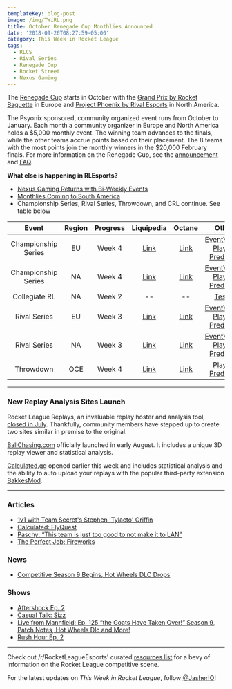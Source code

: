 ```yaml
---
templateKey: blog-post
image: /img/TWiRL.png
title: October Renegade Cup Monthlies Announced
date: '2018-09-26T08:27:59-05:00'
category: This Week in Rocket League
tags:
  - RLCS
  - Rival Series
  - Renegade Cup
  - Rocket Street
  - Nexus Gaming
---
```

The [Renegade Cup](https://www.rocketleagueesports.com/news/introducing----the-rocket-league-renegade-cup/) starts in October with the [Grand Prix by Rocket Baguette](https://www.rocketbaguette.com/rbgp/) in Europe and [Project Phoenix by Rival Esports](https://www.reddit.com/r/RocketLeague/comments/9hrsn4/project_phoenix_presented_by_rival_esports_na/) in North America. 

The Psyonix sponsored, community organized event runs from October to January. Each month a community organizer in Europe and North America holds a $5,000 monthly event. The winning team advances to the finals, while the other teams accrue points based on their placement. The 8 teams with the most points join the monthly winners in the $20,000 February finals. For more information on the Renegade Cup, see the [announcement](https://www.rocketleagueesports.com/news/introducing----the-rocket-league-renegade-cup/) and [FAQ](https://www.rocketleagueesports.com/news/faq---renegade-cup/). 

**What else is happening in RLEsports?**

* [Nexus Gaming Returns with Bi-Weekly Events](https://www.reddit.com/r/RocketLeagueEsports/comments/9hjt7b/nexus_gaming_biweekly_tournaments_beginning/)
* [Monthlies Coming to South America](https://www.rocketleagueesports.com/news/monthly-tournaments-coming-to-south-america/)
* Championship Series, Rival Series, Throwdown, and CRL continue. See table below

| Event | Region | Progress | Liquipedia | Octane | Other |
|:-------------------:|:------:|:--------:|:-------------------------------------------------------------------------------------------------------------------------------:|:-------------------------------------------------------------:|:----------------------------------------------------------------------------------------------------------------------------------------:|
| Championship Series | EU | Week 4 | [Link](https://liquipedia.net/rocketleague/Rocket_League_Championship_Series/Season_6/Europe) | [Link](https://octane.gg/event/rlcs-season-six-europe) | [EventVODs](https://eventvods.com/rocket-league/rlcs-europe-season-6?s=0), [Playoff Predictor](https://us.nallen.me/rlcs/eu) |
| Championship Series | NA | Week 4 | [Link](https://liquipedia.net/rocketleague/Rocket_League_Championship_Series/Season_6/North_America) | [Link](https://octane.gg/event/rlcs-season-six-north-america) | [EventVODs](https://eventvods.com/rocket-league/rlcs-north-america-season-6?s=0), [Playoff Predictor](https://us.nallen.me/rlcs/na) |
| Collegiate RL | NA | Week 2 | -- | -- | [Tespa](https://compete.tespa.org/tournament/117) |
| Rival Series | EU | Week 3 | [Link](https://liquipedia.net/rocketleague/Rocket_League_Championship_Series/Season_6/Europe/Rocket_League_Rival_Series) | [Link](https://octane.gg/event/rlrs-season-six-europe) | [EventVODs](https://eventvods.com/rocket-league/rlrs-europe-season-6?s=0), [Playoff Predictor](https://us.nallen.me/rlcs/eu/rlrs) |
| Rival Series | NA | Week 3 | [Link](https://liquipedia.net/rocketleague/Rocket_League_Championship_Series/Season_6/North_America/Rocket_League_Rival_Series) | [Link](https://octane.gg/event/rlrs-season-six-north-america) | [EventVODs](https://eventvods.com/rocket-league/rlrs-north-america-season-6?s=0), [Playoff Predictor](https://us.nallen.me/rlcs/na/rlrs) |
| Throwdown | OCE | Week 4 | [Link](https://liquipedia.net/rocketleague/Rocket_League_Championship_Series/Season_6/Oceania/League_Play) | [Link](https://octane.gg/event/throwdown-season-six) | [Playoff Predictor](https://us.nallen.me/rlcs/oce) |

---

### New Replay Analysis Sites Launch

Rocket League Replays, an invaluable replay hoster and analysis tool, [closed in July](https://www.reddit.com/r/RocketLeague/comments/8w1g72/rocket_league_replays_will_be_closing_this_month/). Thankfully, community members have stepped up to create two sites similar in premise to the original. 

[BallChasing.com](https://www.reddit.com/r/RocketLeague/comments/94jfo5/ballchasingcom_is_open_to_business_in_browser_3d/) officially launched in early August. It includes a unique 3D replay viewer and statistical analysis. 

[Calculated.gg](https://www.reddit.com/r/RocketLeague/comments/9hu2lo/introducing_calculatedgg_your_one_stop_shop_for/) opened earlier this week and includes statistical analysis and the ability to auto upload your replays with the popular third-party extension [BakkesMod](http://bakkesmod.com/). 

---

### Articles

* [1v1 with Team Secret's Stephen 'Tylacto' Griffin](https://www.rocketleagueesports.com/news/1v1-with-team-secret-s-stephen--tylacto--griffin/)
* [Calculated: FlyQuest](https://www.rocketleagueesports.com/news/calculated--10--flyquest/)
* [Paschy: “This team is just too good to not make it to LAN”](https://rocketeers.gg/interview-paschy-renault-vitality-rlcs/)
* [The Perfect Job: Fireworks](https://www.theplayerslobby.com/2684/perfect-job-stephen-swims-fuleihan-fireworks-evil-geniuses-rocket-league/#.0sHRbGNrdj)

### News

* [Competitive Season 9 Begins, Hot Wheels DLC Drops](https://www.rocketleague.com/news/patch-notes-v1-53-season-9-update/)

### Shows

* [Aftershock Ep. 2](https://www.youtube.com/watch?v=Z6ImesYXjoY)
* [Casual Talk: Sizz](https://www.youtube.com/watch?v=x4-X2R_gPWw)
* [Live from Mannfield: Ep. 125 “the Goats Have Taken Over!” Season 9, Patch Notes, Hot Wheels Dlc and More!](http://www.lfmannfield.com/episodes/2018/9/25/ep-125-the-goats-have-taken-over-season-9-patch-notes-hot-wheels-dlc-and-more)
* [Rush Hour Ep. 2](https://www.twitch.tv/videos/314827558)

---

Check out /r/RocketLeagueEsports' curated [resources list](https://www.reddit.com/r/RocketLeagueEsports/wiki/links) for a bevy of information on the Rocket League competitive scene.

For the latest updates on *This Week in Rocket League*, follow [@JasherIO](https://twitter.com/JasherIO)!
